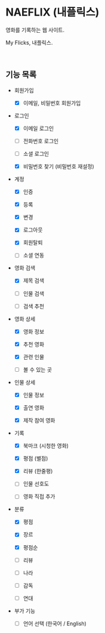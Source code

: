 # NAEFLIX (내플릭스)

영화를 기록하는 웹 사이트.

My Flicks, 내플릭스.

<br/>

## 기능 목록

- 회원가입

  - [x] 이메일, 비밀번호 회원가입

- 로그인

  - [x] 이메일 로그인

  - [ ] 전화번호 로그인

  - [ ] 소셜 로그인

  - [x] 비밀번호 찾기 (비밀번호 재설정)

- 계정

  - [x] 인증

  - [x] 등록

  - [x] 변경

  - [x] 로그아웃

  - [x] 회원탈퇴

  - [ ] 소셜 연동

- 영화 검색

  - [x] 제목 검색

  - [ ] 인물 검색

  - [ ] 검색 추천

- 영화 상세

  - [x] 영화 정보

  - [x] 추천 영화

  - [x] 관련 인물

  - [ ] 볼 수 있는 곳

- 인물 상세

  - [x] 인물 정보

  - [x] 출연 영화

  - [x] 제작 참여 영화

- 기록

  - [x] 북마크 (시청한 영화)

  - [x] 평점 (별점)

  - [x] 리뷰 (한줄평)

  - [ ] 인물 선호도

  - [ ] 영화 직접 추가

- 분류

  - [x] 평점

  - [x] 장르

  - [x] 평점순

  - [ ] 리뷰

  - [ ] 나라

  - [ ] 감독

  - [ ] 연대

- 부가 기능

  - [ ] 언어 선택 (한국어 / English)
